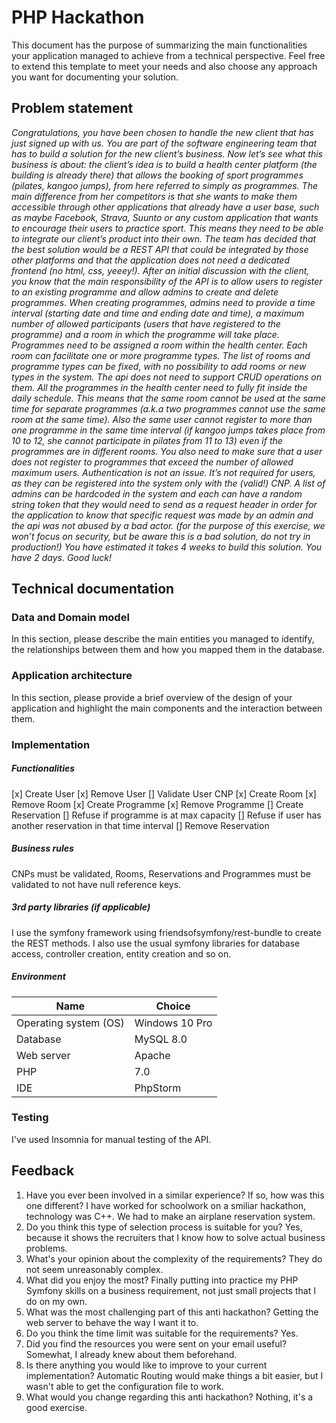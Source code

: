 # PHP Hackathon
This document has the purpose of summarizing the main functionalities your application managed to achieve from a technical perspective. Feel free to extend this template to meet your needs and also choose any approach you want for documenting your solution.

## Problem statement
*Congratulations, you have been chosen to handle the new client that has just signed up with us.  You are part of the software engineering team that has to build a solution for the new client’s business.
Now let’s see what this business is about: the client’s idea is to build a health center platform (the building is already there) that allows the booking of sport programmes (pilates, kangoo jumps), from here referred to simply as programmes. The main difference from her competitors is that she wants to make them accessible through other applications that already have a user base, such as maybe Facebook, Strava, Suunto or any custom application that wants to encourage their users to practice sport. This means they need to be able to integrate our client’s product into their own.
The team has decided that the best solution would be a REST API that could be integrated by those other platforms and that the application does not need a dedicated frontend (no html, css, yeeey!). After an initial discussion with the client, you know that the main responsibility of the API is to allow users to register to an existing programme and allow admins to create and delete programmes.
When creating programmes, admins need to provide a time interval (starting date and time and ending date and time), a maximum number of allowed participants (users that have registered to the programme) and a room in which the programme will take place.
Programmes need to be assigned a room within the health center. Each room can facilitate one or more programme types. The list of rooms and programme types can be fixed, with no possibility to add rooms or new types in the system. The api does not need to support CRUD operations on them.
All the programmes in the health center need to fully fit inside the daily schedule. This means that the same room cannot be used at the same time for separate programmes (a.k.a two programmes cannot use the same room at the same time). Also the same user cannot register to more than one programme in the same time interval (if kangoo jumps takes place from 10 to 12, she cannot participate in pilates from 11 to 13) even if the programmes are in different rooms. You also need to make sure that a user does not register to programmes that exceed the number of allowed maximum users.
Authentication is not an issue. It’s not required for users, as they can be registered into the system only with the (valid!) CNP. A list of admins can be hardcoded in the system and each can have a random string token that they would need to send as a request header in order for the application to know that specific request was made by an admin and the api was not abused by a bad actor. (for the purpose of this exercise, we won’t focus on security, but be aware this is a bad solution, do not try in production!)
You have estimated it takes 4 weeks to build this solution. You have 2 days. Good luck!*

## Technical documentation
### Data and Domain model
In this section, please describe the main entities you managed to identify, the relationships between them and how you mapped them in the database.
### Application architecture
In this section, please provide a brief overview of the design of your application and highlight the main components and the interaction between them.
###  Implementation
##### Functionalities
[x] Create User
[x] Remove User
[] Validate User CNP
[x] Create Room
[x] Remove Room
[x] Create Programme
[x] Remove Programme
[] Create Reservation
  [] Refuse if programme is at max capacity
  [] Refuse if user has another reservation in that time interval
[] Remove Reservation
##### Business rules
CNPs must be validated, Rooms, Reservations and Programmes must be validated to not have null reference keys.
##### 3rd party libraries (if applicable)
I use the symfony framework using friendsofsymfony/rest-bundle to create the REST methods. I also use the usual symfony libraries for database access, controller creation, entity creation and so on.

##### Environment
| Name | Choice |
| ------ | ------ |
| Operating system (OS) | Windows 10 Pro |
| Database  | MySQL 8.0|
| Web server| Apache |
| PHP | 7.0 |
| IDE | PhpStorm |

### Testing
I've used Insomnia for manual testing of the API.

## Feedback

1. Have you ever been involved in a similar experience? If so, how was this one different?
 I have worked for schoolwork on a smiliar hackathon, technology was C++. We had to make an airplane reservation system.
2. Do you think this type of selection process is suitable for you?
 Yes, because it shows the recruiters that I know how to solve actual business problems.
4. What's your opinion about the complexity of the requirements?
 They do not seem unreasonably complex.
6. What did you enjoy the most?
 Finally putting into practice my PHP Symfony skills on a business requirement, not just small projects that I do on my own.
8. What was the most challenging part of this anti hackathon?
 Getting the web server to behave the way I want it to.
10. Do you think the time limit was suitable for the requirements?
 Yes.
12. Did you find the resources you were sent on your email useful?
 Somewhat, I already knew about them beforehand.
14. Is there anything you would like to improve to your current implementation?
 Automatic Routing would make things a bit easier, but I wasn't able to get the configuration file to work.
16. What would you change regarding this anti hackathon?
 Nothing, it's a good exercise.
